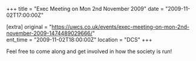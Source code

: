 +++
title = "Exec Meeting on Mon 2nd November 2009"
date = "2009-11-02T17:00:00Z"

[extra]
original = "https://uwcs.co.uk/events/exec-meeting-on-mon-2nd-november-2009-1474489029666/"    
ent_time = "2009-11-02T18:00:00Z"
location = "DCS"
+++

Feel free to come along and get involved in how the society is run\!

